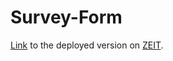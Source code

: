 # Survey-Form

<a href="https://product-landing.sahilister.now.sh/">Link</a> to the deployed version on <a href="https://zeit.co/home">ZEIT</a>.
